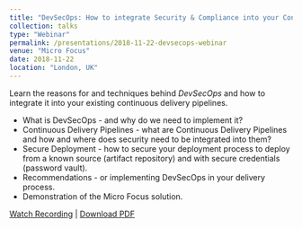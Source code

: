 ```yaml
---
title: "DevSecOps: How to integrate Security & Compliance into your Continuous Delivery pipelines"
collection: talks
type: "Webinar"
permalink: /presentations/2018-11-22-devsecops-webinar
venue: "Micro Focus"
date: 2018-11-22
location: "London, UK"
---
```


Learn the reasons for and techniques behind _DevSecOps_ and how to integrate it into your existing continuous delivery pipelines.

 - What is DevSecOps - and why do we need to implement it?
 - Continuous Delivery Pipelines - what are Continuous Delivery Pipelines and how and where does security need to be integrated into them?
 - Secure Deployment - how to secure your deployment process to deploy from a known source (artifact repository) and with secure credentials (password vault).
 - Recommendations - or implementing DevSecOps in your delivery process.
 - Demonstration of the Micro Focus solution.

[Watch Recording](https://attendee.gotowebinar.com/recording/9211018319202283010?assets=true) | [Download PDF](/files/pdf/Micro%20Focus%20-%20DevSecOps%20and%20Continuous%20Delivery.pdf)
